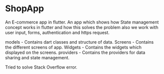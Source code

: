 # ShopApp
An E-commerce app in flutter.
An app which shows how State management concept works in flutter and how this solves the problem also we work with user input, forms, authentication and https request.

models - Contains dart classes and structure of data.
Screens - Contains the different screens of app.
Widgets - Contains the widgets which displayed on the screens. 
providers - Contains the providers for data sharing and state management.

Tried to solve Stack Overflow error.